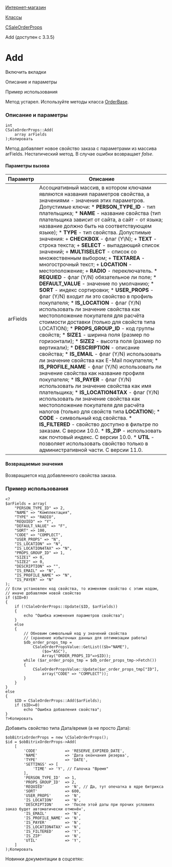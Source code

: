 [Интернет-магазин](/api_help/sale/index.php)

[Классы](/api_help/sale/classes/index.php)

[CSaleOrderProps](/api_help/sale/classes/csaleorderprops/index.php)

Add (доступен с 3.3.5)

Add
===

Включить вкладки

Описание и параметры

Пример использования

Метод устарел. Используйте методы класса [OrderBase](https://dev.1c-bitrix.ru/api_d7/bitrix/sale/classes/orderbase/index.php).

### Описание и параметры

```
int
CSaleOrderProps::Add(
	array arFields
);Копировать
```

Метод добавляет новое свойство заказа с параметрами из массива arFields. Нестатический метод. В случае ошибки возвращает *false*.

#### Параметры вызова

| Параметр | Описание |
| --- | --- |
| arFields | Ассоциативный массив, в котором ключами являются названия параметров свойства, а значениями - значения этих параметров.   Допустимые ключи:  * **PERSON\_TYPE\_ID** - тип плательщика; * **NAME** - название свойства (тип плательщика зависит от сайта, а сайт - от языка; название должно быть на соответствующем языке); * **TYPE** - тип свойства. Допустимые значения:   + **CHECKBOX** - флаг (Y\N);   + **TEXT** - строка текста;   + **SELECT** - выпадающий список значений;   + **MULTISELECT** - список со множественным выбором;   + **TEXTAREA** - многострочный текст;   + **LOCATION** - местоположение;   + **RADIO** - переключатель. * **REQUIED** - флаг (Y/N) обязательное ли поле; * **DEFAULT\_VALUE** - значение по умолчанию; * **SORT** - индекс сортировки; * **USER\_PROPS** - флаг (Y/N) входит ли это свойство в профиль покупателя; * **IS\_LOCATION** - флаг (Y/N) использовать ли значение свойства как местоположение покупателя для расчёта стоимости доставки (только для свойств типа LOCATION); * **PROPS\_GROUP\_ID** - код группы свойств; * **SIZE1** - ширина поля (размер по горизонтали); * **SIZE2** - высота поля (размер по вертикали); * **DESCRIPTION** - описание свойства; * **IS\_EMAIL** - флаг (Y/N) использовать ли значение свойства как E-Mail покупателя; * **IS\_PROFILE\_NAME** - флаг (Y/N) использовать ли значение свойства как название профиля покупателя; * **IS\_PAYER** - флаг (Y/N) использовать ли значение свойства как имя плательщика; * **IS\_LOCATION4TAX** - флаг (Y/N) использовать ли значение свойства как местоположение покупателя для расчёта налогов (только для свойств типа **LOCATION**); * **CODE** - символьный код свойства. * **IS\_FILTERED** - свойство доступно в фильтре по заказам. С версии 10.0. * **IS\_ZIP** - использовать как почтовый индекс. С версии 10.0. * **UTIL** - позволяет использовать свойство только в административной части. С версии 11.0. |

#### Возвращаемые значения

Возвращается код добавленного свойства заказа.

### Пример использования

```
<?
$arFields = array(
	"PERSON_TYPE_ID" => 2,
	"NAME" => "Комплектация",
	"TYPE" => "RADIO",
	"REQUIED" => "Y",
	"DEFAULT_VALUE" => "F",
	"SORT" => 100,
	"CODE" => "COMPLECT",
	"USER_PROPS" => "N",
	"IS_LOCATION" => "N",
	"IS_LOCATION4TAX" => "N",
	"PROPS_GROUP_ID" => 1,
	"SIZE1" => 0,
	"SIZE2" => 0,
	"DESCRIPTION" => "",
	"IS_EMAIL" => "N",
	"IS_PROFILE_NAME" => "N",
	"IS_PAYER" => "N"
);
// Если установлен код свойства, то изменяем свойство с этим кодом,
// иначе добавляем новой свойство
if ($ID>0)
{
	if (!CSaleOrderProps::Update($ID, $arFields))
	{
		echo "Ошибка изменения параметров свойства";
	}
	else
	{
		// Обновим символьный код у значений свойства
		// (хранение избыточных данных для оптимизации работы)
		$db_order_props_tmp =
			CSaleOrderPropsValue::GetList(($b="NAME"),
				($o="ASC"),
				Array("ORDER_PROPS_ID"=>$ID));
		while ($ar_order_props_tmp = $db_order_props_tmp->Fetch())
		{
			CSaleOrderPropsValue::Update($ar_order_props_tmp["ID"],
				array("CODE" => "COMPLECT"));
		}
	}
}
else
{
	$ID = CSaleOrderProps::Add($arFields);
	if ($ID<=0)
		echo "Ошибка добавления свойства";
}
?>Копировать
```

Добавить свойство типа Дата/время (а не просто Дата):

```
$obBitrixOrderProps = new \CSaleOrderProps();
$id = $obBitrixOrderProps->Add(
	[
		'CODE'            => 'RESERVE_EXPIRED_DATE',
		'NAME'            => 'Дата окончания резерва',
		'TYPE'            => 'DATE',
		'SETTINGS' => [
			'TIME' => 'Y', // Галочка "Время"
		],
		'PERSON_TYPE_ID'  => 1,
		'PROPS_GROUP_ID'  => 2,
		'REQUIED'         => 'N', // Да, тут опечатка в ядре битрикса
		'SORT'            => 600,
		'USER_PROPS'      => 'N',
		'IS_LOCATION'     => 'N',
		'DESCRIPTION'     => 'После этой даты при прочих условиях заказ будет автоматически отменён',
		'IS_EMAIL'        => 'N',
		'IS_PROFILE_NAME' => 'N',
		'IS_PAYER'        => 'N',
		'IS_LOCATION4TAX' => 'N',
		'IS_FILTERED'     => 'Y',
		'IS_ZIP'          => 'N',
		'UTIL'            => 'Y',
	]
);Копировать
```

Новинки документации в соцсетях: